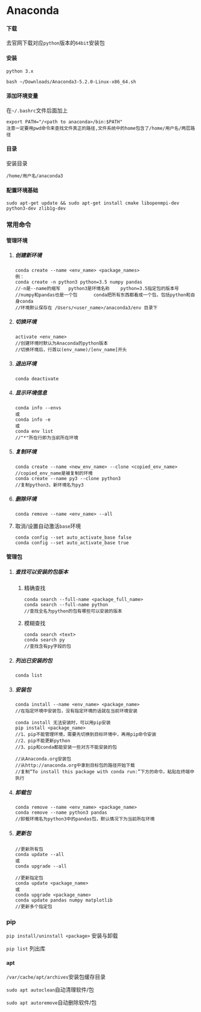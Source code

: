 # Anaconda

#### 下载

去官网下载对应`python`版本的`64bit`安装包

#### 安装

`python 3.x`

```
bash ~/Downloads/Anaconda3-5.2.0-Linux-x86_64.sh
```

#### 添加环境变量

在`~/.bashrc`文件后面加上

```
export PATH="/<path to anaconda>/bin:$PATH" 
注意一定要用pwd命令来查找文件真正的路径,文件系统中的home包含了/home/用户名/两层路径
```

#### 目录

安装目录

```
/home/用户名/anaconda3
```

#### 配置环境基础

```
sudo apt-get update && sudo apt-get install cmake libopenmpi-dev python3-dev zlib1g-dev
```



### 常用命令

####  管理环境

1. ##### 创建新环境

   ```
   conda create --name <env_name> <package_names>
   例：
   conda create -n python3 python=3.5 numpy pandas	
   //-n是--name的缩写	python3是环境名称	python=3.5指定包的版本号 
   //numpy和pandas也是一个包		conda把所有东西都看成一个包，包括python和自身conda
   //环境默认保存在 /Users/<user_name>/anaconda3/env 目录下
   ```

2. ##### 切换环境

   ```
   activate <env_name>
   //创建环境时默认为Anaconda的python版本
   //切换环境后，行首以(env_name)/[env_name]开头
   ```

3. ##### 退出环境

   ```
   conda deactivate
   ```

4. ##### 显示环境信息

   ```
   conda info --envs
   或
   conda info -e
   或
   conda env list
   //"*"所在行即为当前所在环境
   ```

5. ##### 复制环境

   ```
   conda create --name <new_env_name> --clone <copied_env_name>
   //copied_env_name是被复制的环境
   conda create --name py3 --clone python3 
   //复制python3，新环境名为py3
   ```

6. ##### 删除环境

   ```
   conda remove --name <env_name> --all
   ```

7. 取消/设置自动激活`base`环境

   ```
   conda config --set auto_activate_base false
   conda config --set auto_activate_base true
   ```

#### 管理包

1. ##### 查找可以安装的包版本

   1. 精确查找

      ```
      conda search --full-name <package_full_name>
      conda search --full-name python
      //查找全名为python的包有哪些可以安装的版本
      ```

   2. 模糊查找

      ```
      conda search <text>
      conda search py 
      //查找含有py字段的包
      ```

2. ##### 列出已安装的包

   ```
   conda list
   ```

3. ##### 安装包

   ```
   conda install --name <env_name> <package_name>
   //在指定环境中安装包，没有指定环境的话就在当前环境安装
   
   conda install 无法安装时，可以用pip安装
   pip install <package_name>
   //1、pip不能管理环境，需要先切换到目标环境中，再用pip命令安装
   //2、pip不能更新python
   //3、pip和conda都能安装一些对方不能安装的包
   
   //从Anaconda.org安装包
   //从http://anaconda.org中拿到目标包的路径开始下载
   //复制“To install this package with conda run:”下方的命令，粘贴在终端中执行
   ```

4. ##### 卸载包

   ```
   conda remove --name <env_name> <package_name>
   conda remove --name python3 pandas
   //卸载环境名为python3中的pandas包，默认情况下为当前所在环境
   ```

5. ##### 更新包

   ```
   //更新所有包
   conda update --all
   或
   conda upgrade --all
   
   //更新指定包
   conda update <package_name>
   或
   conda upgrade <package_name>
   conda update pandas numpy matplotlib
   //更新多个指定包
   ```

### pip

`pip install/uninstall <package>` 安装与卸载

`pip list` 列出库



#### apt

`/var/cache/apt/archives`安装包缓存目录

`sudo apt autoclean`自动清理软件/包

`sudo apt autoremove`自动删除软件/包